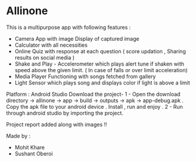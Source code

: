# Allinone
This is a multipurpose app with following features :
- Camera App with image Display of captured image 
- Calculator with all necessities
- Online Quiz with response at each question ( score updation , Sharing results on social media )
- Shake and Play - Accelerometer which plays alert tune if shaken with speed above the given limit. ( In case of falls or over limit acceleration) 
- Media Player Functioning with songs fetched from gallery 
- Light Sensor which plays song and displays color if light is above a limit 

Platform : Android Studio
Download the project- 1 - Open the download directory -> allinone -> app -> build -> outputs -> apk -> app-debug.apk . Copy the apk file to your android device . Install , run and enjoy . 2 - Run through android studio by importing the project.

Project report added along with images !! 

Made by :
- Mohit Khare
- Sushant Oberoi 

